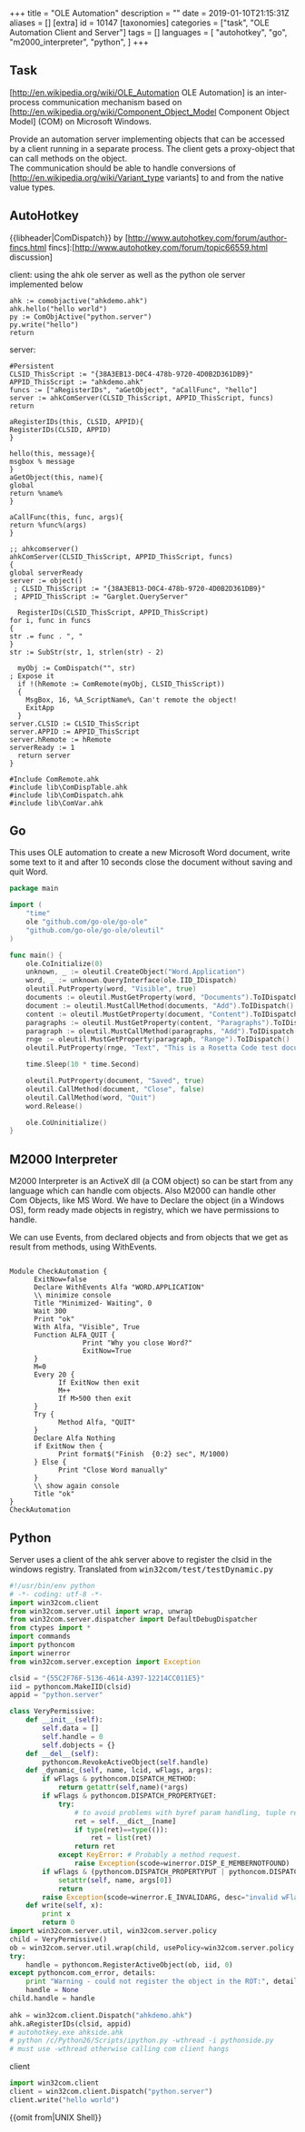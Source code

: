 +++
title = "OLE Automation"
description = ""
date = 2019-01-10T21:15:31Z
aliases = []
[extra]
id = 10147
[taxonomies]
categories = ["task", "OLE Automation Client and Server"]
tags = []
languages = [
  "autohotkey",
  "go",
  "m2000_interpreter",
  "python",
]
+++

## Task

[http://en.wikipedia.org/wiki/OLE_Automation OLE Automation] is an inter-process communication mechanism based on [http://en.wikipedia.org/wiki/Component_Object_Model Component Object Model] (COM) on Microsoft Windows. 

Provide an automation server implementing objects that can be accessed by a client running in a separate process.  The client gets a proxy-object that can call methods on the object.   
The communication should be able to handle conversions of [http://en.wikipedia.org/wiki/Variant_type variants] to and from the native value types. 


## AutoHotkey

{{libheader|ComDispatch}} by [http://www.autohotkey.com/forum/author-fincs.html fincs]:[http://www.autohotkey.com/forum/topic66559.html discussion]

client: using the ahk ole server as well as the python ole server implemented below

```autohotkey
ahk := comobjactive("ahkdemo.ahk")
ahk.hello("hello world")
py := ComObjActive("python.server")
py.write("hello")
return
```

server: 

```autohotkey
#Persistent
CLSID_ThisScript := "{38A3EB13-D0C4-478b-9720-4D0B2D361DB9}"
APPID_ThisScript := "ahkdemo.ahk"
funcs := ["aRegisterIDs", "aGetObject", "aCallFunc", "hello"]
server := ahkComServer(CLSID_ThisScript, APPID_ThisScript, funcs)   
return

aRegisterIDs(this, CLSID, APPID){
RegisterIDs(CLSID, APPID)
}

hello(this, message){
msgbox % message
}
aGetObject(this, name){
global
return %name%
}

aCallFunc(this, func, args){
return %func%(args)
}

;; ahkcomserver()
ahkComServer(CLSID_ThisScript, APPID_ThisScript, funcs)
{
global serverReady
server := object()
 ; CLSID_ThisScript := "{38A3EB13-D0C4-478b-9720-4D0B2D361DB9}"
 ; APPID_ThisScript := "Garglet.QueryServer"
  
  RegisterIDs(CLSID_ThisScript, APPID_ThisScript)
for i, func in funcs
{
str .= func . ", "
}
str := SubStr(str, 1, strlen(str) - 2)

  myObj := ComDispatch("", str)
; Expose it
  if !(hRemote := ComRemote(myObj, CLSID_ThisScript))
  {
    MsgBox, 16, %A_ScriptName%, Can't remote the object!
    ExitApp
  }
server.CLSID := CLSID_ThisScript
server.APPID := APPID_ThisScript
server.hRemote := hRemote
serverReady := 1
  return server
}

#Include ComRemote.ahk
#include lib\ComDispTable.ahk
#include lib\ComDispatch.ahk
#include lib\ComVar.ahk
```



## Go

This uses OLE automation to create a new Microsoft Word document, write some text to it and after 10 seconds close the document without saving and quit Word.

```go
package main

import (
    "time"
    ole "github.com/go-ole/go-ole"
    "github.com/go-ole/go-ole/oleutil"
)

func main() {
    ole.CoInitialize(0)
    unknown, _ := oleutil.CreateObject("Word.Application")
    word, _ := unknown.QueryInterface(ole.IID_IDispatch)
    oleutil.PutProperty(word, "Visible", true)
    documents := oleutil.MustGetProperty(word, "Documents").ToIDispatch()
    document := oleutil.MustCallMethod(documents, "Add").ToIDispatch()
    content := oleutil.MustGetProperty(document, "Content").ToIDispatch()
    paragraphs := oleutil.MustGetProperty(content, "Paragraphs").ToIDispatch()
    paragraph := oleutil.MustCallMethod(paragraphs, "Add").ToIDispatch()
    rnge := oleutil.MustGetProperty(paragraph, "Range").ToIDispatch()
    oleutil.PutProperty(rnge, "Text", "This is a Rosetta Code test document.")

    time.Sleep(10 * time.Second)

    oleutil.PutProperty(document, "Saved", true)
    oleutil.CallMethod(document, "Close", false)
    oleutil.CallMethod(word, "Quit")
    word.Release()

    ole.CoUninitialize()
}
```



## M2000 Interpreter

M2000 Interpreter is an ActiveX dll (a COM object) so can be start from any language which can handle com objects. Also M2000 can handle other Com Objects, like MS Word. We have to Declare the object (in a Windows OS), form ready made objects in registry, which we have permissions to handle.

We can use Events, from declared objects and from objects that we get as result from methods, using WithEvents.

```M2000 Interpreter

Module CheckAutomation {
      ExitNow=false
      Declare WithEvents Alfa "WORD.APPLICATION"
      \\ minimize console
      Title "Minimized- Waiting", 0
      Wait 300
      Print "ok"
      With Alfa, "Visible", True
      Function ALFA_QUIT {
                  Print "Why you close Word?"
                  ExitNow=True
      }
      M=0
      Every 20 {
            If ExitNow then exit
            M++
            If M>500 then exit
      }
      Try {
            Method Alfa, "QUIT"
      }
      Declare Alfa Nothing
      if ExitNow then {
            Print format$("Finish  {0:2} sec", M/1000)
      } Else {
            Print "Close Word manually"
      }
      \\ show again console
      Title "ok"
}
CheckAutomation

```



## Python

Server uses a client of the ahk server above to register the clsid in the windows registry. 
Translated from <tt>win32com/test/testDynamic.py</tt>

```python
#!/usr/bin/env python
# -*- coding: utf-8 -*-
import win32com.client
from win32com.server.util import wrap, unwrap
from win32com.server.dispatcher import DefaultDebugDispatcher
from ctypes import *
import commands
import pythoncom
import winerror
from win32com.server.exception import Exception

clsid = "{55C2F76F-5136-4614-A397-12214CC011E5}"
iid = pythoncom.MakeIID(clsid)
appid = "python.server"

class VeryPermissive:
    def __init__(self):
        self.data = []
        self.handle = 0
        self.dobjects = {}        
    def __del__(self):
        pythoncom.RevokeActiveObject(self.handle)
    def _dynamic_(self, name, lcid, wFlags, args):
        if wFlags & pythoncom.DISPATCH_METHOD:
            return getattr(self,name)(*args)
        if wFlags & pythoncom.DISPATCH_PROPERTYGET:
            try:
                # to avoid problems with byref param handling, tuple results are converted to lists.
                ret = self.__dict__[name]
                if type(ret)==type(()):
                    ret = list(ret)
                return ret
            except KeyError: # Probably a method request.
                raise Exception(scode=winerror.DISP_E_MEMBERNOTFOUND)
        if wFlags & (pythoncom.DISPATCH_PROPERTYPUT | pythoncom.DISPATCH_PROPERTYPUTREF):
            setattr(self, name, args[0])
            return
        raise Exception(scode=winerror.E_INVALIDARG, desc="invalid wFlags")
    def write(self, x):
        print x
        return 0
import win32com.server.util, win32com.server.policy
child = VeryPermissive()
ob = win32com.server.util.wrap(child, usePolicy=win32com.server.policy.DynamicPolicy)
try:
    handle = pythoncom.RegisterActiveObject(ob, iid, 0)
except pythoncom.com_error, details:
    print "Warning - could not register the object in the ROT:", details
    handle = None    
child.handle = handle  
          
ahk = win32com.client.Dispatch("ahkdemo.ahk")
ahk.aRegisterIDs(clsid, appid)
# autohotkey.exe ahkside.ahk
# python /c/Python26/Scripts/ipython.py -wthread -i pythonside.py
# must use -wthread otherwise calling com client hangs
```

client

```Python
import win32com.client
client = win32com.client.Dispatch("python.server")
client.write("hello world")
```


{{omit from|UNIX Shell}}<!--Wrong OS! -->
